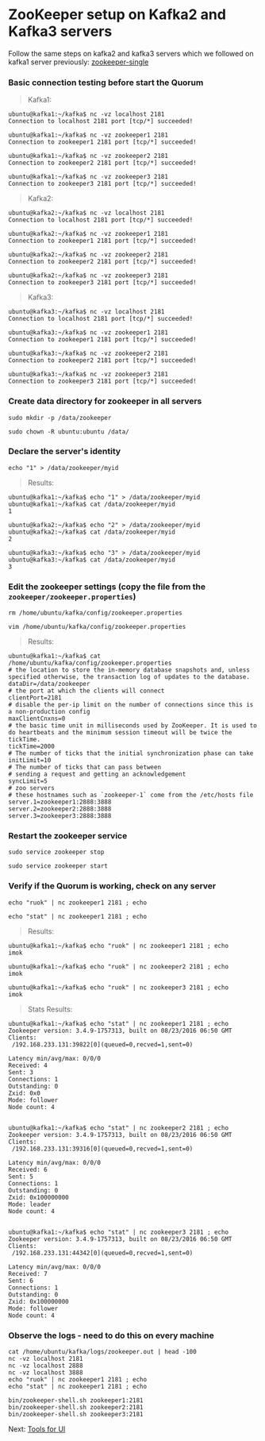# ZooKeeper setup on Kafka2 and Kafka3 servers
Follow the same steps on kafka2 and kafka3 servers which we followed on kafka1 server previously: [zookeeper-single](1-zookeeper-single.md)

### Basic connection testing before start the Quorum
> Kafka1:
```
ubuntu@kafka1:~/kafka$ nc -vz localhost 2181
Connection to localhost 2181 port [tcp/*] succeeded!

ubuntu@kafka1:~/kafka$ nc -vz zookeeper1 2181
Connection to zookeeper1 2181 port [tcp/*] succeeded!

ubuntu@kafka1:~/kafka$ nc -vz zookeeper2 2181
Connection to zookeeper2 2181 port [tcp/*] succeeded!

ubuntu@kafka1:~/kafka$ nc -vz zookeeper3 2181
Connection to zookeeper3 2181 port [tcp/*] succeeded!
```

> Kafka2:
```
ubuntu@kafka2:~/kafka$ nc -vz localhost 2181
Connection to localhost 2181 port [tcp/*] succeeded!

ubuntu@kafka2:~/kafka$ nc -vz zookeeper1 2181
Connection to zookeeper1 2181 port [tcp/*] succeeded!

ubuntu@kafka2:~/kafka$ nc -vz zookeeper2 2181
Connection to zookeeper2 2181 port [tcp/*] succeeded!

ubuntu@kafka2:~/kafka$ nc -vz zookeeper3 2181
Connection to zookeeper3 2181 port [tcp/*] succeeded!
```

> Kafka3:
```
ubuntu@kafka3:~/kafka$ nc -vz localhost 2181
Connection to localhost 2181 port [tcp/*] succeeded!

ubuntu@kafka3:~/kafka$ nc -vz zookeeper1 2181
Connection to zookeeper1 2181 port [tcp/*] succeeded!

ubuntu@kafka3:~/kafka$ nc -vz zookeeper2 2181
Connection to zookeeper2 2181 port [tcp/*] succeeded!

ubuntu@kafka3:~/kafka$ nc -vz zookeeper3 2181
Connection to zookeeper3 2181 port [tcp/*] succeeded!
```

### Create data directory for zookeeper in all servers
`sudo mkdir -p /data/zookeeper`

`sudo chown -R ubuntu:ubuntu /data/`

### Declare the server's identity
`echo "1" > /data/zookeeper/myid`

> Results:
```
ubuntu@kafka1:~/kafka$ echo "1" > /data/zookeeper/myid
ubuntu@kafka1:~/kafka$ cat /data/zookeeper/myid
1

ubuntu@kafka2:~/kafka$ echo "2" > /data/zookeeper/myid
ubuntu@kafka2:~/kafka$ cat /data/zookeeper/myid
2

ubuntu@kafka3:~/kafka$ echo "3" > /data/zookeeper/myid
ubuntu@kafka3:~/kafka$ cat /data/zookeeper/myid
3
```

### Edit the zookeeper settings (copy the file from the `zookeeper/zookeeper.properties`)
`rm /home/ubuntu/kafka/config/zookeeper.properties`

`vim /home/ubuntu/kafka/config/zookeeper.properties`

> Results:
```
ubuntu@kafka1:~/kafka$ cat /home/ubuntu/kafka/config/zookeeper.properties
# the location to store the in-memory database snapshots and, unless specified otherwise, the transaction log of updates to the database.
dataDir=/data/zookeeper
# the port at which the clients will connect
clientPort=2181
# disable the per-ip limit on the number of connections since this is a non-production config
maxClientCnxns=0
# the basic time unit in milliseconds used by ZooKeeper. It is used to do heartbeats and the minimum session timeout will be twice the tickTime.
tickTime=2000
# The number of ticks that the initial synchronization phase can take
initLimit=10
# The number of ticks that can pass between
# sending a request and getting an acknowledgement
syncLimit=5
# zoo servers
# these hostnames such as `zookeeper-1` come from the /etc/hosts file
server.1=zookeeper1:2888:3888
server.2=zookeeper2:2888:3888
server.3=zookeeper3:2888:3888
```

### Restart the zookeeper service
`sudo service zookeeper stop`

`sudo service zookeeper start`

### Verify if the Quorum is working, check on any server
`echo "ruok" | nc zookeeper1 2181 ; echo`

`echo "stat" | nc zookeeper1 2181 ; echo`

> Results:
```
ubuntu@kafka1:~/kafka$ echo "ruok" | nc zookeeper1 2181 ; echo
imok

ubuntu@kafka1:~/kafka$ echo "ruok" | nc zookeeper2 2181 ; echo
imok

ubuntu@kafka1:~/kafka$ echo "ruok" | nc zookeeper3 2181 ; echo
imok
```

> Stats Results:
```
ubuntu@kafka1:~/kafka$ echo "stat" | nc zookeeper1 2181 ; echo
Zookeeper version: 3.4.9-1757313, built on 08/23/2016 06:50 GMT
Clients:
 /192.168.233.131:39822[0](queued=0,recved=1,sent=0)

Latency min/avg/max: 0/0/0
Received: 4
Sent: 3
Connections: 1
Outstanding: 0
Zxid: 0x0
Mode: follower
Node count: 4


ubuntu@kafka1:~/kafka$ echo "stat" | nc zookeeper2 2181 ; echo
Zookeeper version: 3.4.9-1757313, built on 08/23/2016 06:50 GMT
Clients:
 /192.168.233.131:39316[0](queued=0,recved=1,sent=0)

Latency min/avg/max: 0/0/0
Received: 6
Sent: 5
Connections: 1
Outstanding: 0
Zxid: 0x100000000
Mode: leader
Node count: 4


ubuntu@kafka1:~/kafka$ echo "stat" | nc zookeeper3 2181 ; echo
Zookeeper version: 3.4.9-1757313, built on 08/23/2016 06:50 GMT
Clients:
 /192.168.233.131:44342[0](queued=0,recved=1,sent=0)

Latency min/avg/max: 0/0/0
Received: 7
Sent: 6
Connections: 1
Outstanding: 0
Zxid: 0x100000000
Mode: follower
Node count: 4
```

### Observe the logs - need to do this on every machine
```
cat /home/ubuntu/kafka/logs/zookeeper.out | head -100
nc -vz localhost 2181
nc -vz localhost 2888
nc -vz localhost 3888
echo "ruok" | nc zookeeper1 2181 ; echo
echo "stat" | nc zookeeper1 2181 ; echo

bin/zookeeper-shell.sh zookeeper1:2181
bin/zookeeper-shell.sh zookeeper2:2181
bin/zookeeper-shell.sh zookeeper3:2181
```

Next: [Tools for UI](3-tools.md)

